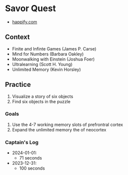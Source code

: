 # Savor Quest
* [happify.com](https://www.happify.com)

## Context

* Finite and Infinte Games (James P. Carse)
* Mind for Numbers (Barbara Oakley)
* Moonwalking with Einstein (Joshua Foer)
* Ultralearning (Scott H. Young)
* Unlimited Memory (Kevin Horsley)

## Practice

1. Visualize a story of six objects
2. Find six objects in the puzzle

### Goals

1. Use the 4-7 working memory slots of prefrontral cortex
2. Expand the unlimited memory the of neocortex

### Captain's Log

* 2024-01-01:
  * 71 seconds
* 2023-12-31:
  * 100 seconds

